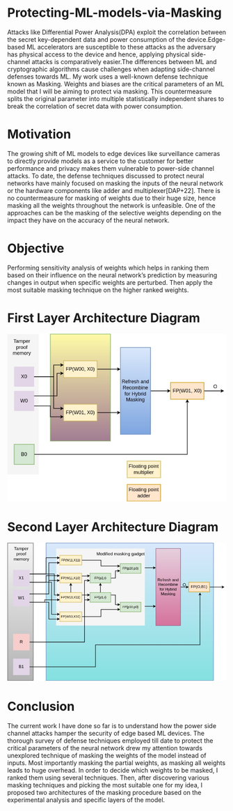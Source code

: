 # Protecting-ML-models-via-Masking

Attacks like Differential Power Analysis(DPA) exploit the correlation between the secret key-dependent data and power consumption of the device.Edge-based ML accelerators are susceptible to these attacks as the adversary has physical access to the device and hence, applying physical side-channel attacks is comparatively easier.The differences between ML and cryptographic algorithms cause challenges when adapting side-channel defenses towards ML. My work uses a well-known defense technique known as Masking. Weights and biases are the critical parameters of an ML model that I will be aiming to protect via masking. This countermeasure splits the original parameter into multiple statistically independent shares to break the correlation of secret data with power consumption.

# Motivation
The growing shift of ML models to edge devices like surveillance cameras to directly provide models as a service to the customer for better performance and privacy makes them vulnerable to power-side channel attacks. To date, the defense techniques discussed to protect neural networks have mainly focused on masking the inputs of the neural network or the hardware components like adder and multiplexer[DAP+22]. There is no countermeasure for masking of weights due to their huge size, hence masking all the weights throughout the network is unfeasible. One of the approaches can be the masking of the selective weights depending on the impact they have on the accuracy of the neural network.

# Objective
Performing sensitivity analysis of weights which helps in ranking them based on their influence on the neural network’s prediction by measuring changes in output when specific weights are perturbed. Then apply the most suitable masking technique on the higher ranked weights.

# First Layer Architecture Diagram
![Logo](firstlayer.jpg "First Layer Architecture")

# Second Layer Architecture Diagram
![Logo](2ndlayer.jpg "Second Layer Architecture")

# Conclusion
The current work I have done so far is to understand how the power side channel attacks hamper the security of edge based ML devices. The thorough survey of defense techniques employed till date to protect the critical parameters of the neural network drew my attention towards unexplored technique of masking the weights of the model instead of inputs. Most importantly masking the partial weights, as masking all weights leads to huge overhead. In order to decide which weights to be masked, I ranked them using several techniques. Then, after discovering various masking techniques and picking the most suitable one for my idea, I proposed two architectures of the masking procedure based on the experimental analysis and specific layers of the model.
